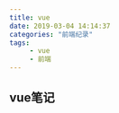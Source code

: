```yaml
---
title: vue
date: 2019-03-04 14:14:37
categories: "前端纪录"
tags: 
     - vue
     - 前端
---
```


## vue笔记


